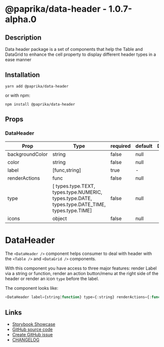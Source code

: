 <!-- start: Autogenerated - do not modify -->

# @paprika/data-header - 1.0.7-alpha.0

## Description

Data header package is a set of components that help the Table and DataGrid to enhance the cell property to display different header types in a ease manner

## Installation

```
yarn add @paprika/data-header
```

or with npm:

```
npm install @paprika/data-header
```

## Props

### DataHeader

| Prop            | Type                                                                                           | required | default | Description |
| --------------- | ---------------------------------------------------------------------------------------------- | -------- | ------- | ----------- |
| backgroundColor | string                                                                                         | false    | null    |             |
| color           | string                                                                                         | false    | null    |             |
| label           | [func,string]                                                                                  | true     | -       |             |
| renderActions   | func                                                                                           | false    | null    |             |
| type            | [ types.type.TEXT, types.type.NUMERIC, types.type.DATE, types.type.DATE_TIME, types.type.TIME] | false    | null    |             |
| icons           | object                                                                                         | false    | null    |             |

<!-- end: Autogenerated - do not modify -->
<!-- content -->

# DataHeader

The `<DataHeader />` component helps consumer to deal with header with the `<Table />` and `<DataGrid />` components.

With this component you have access to three major features: render Label via a string or function, render an action button/menu at the right side of the header or render an icon `type`
before the label.

The component looks like:

```js
<DataHeader label={string|function} type={:string} renderActions={:function} />
```

<!-- eoContent -->

## Links

- [Storybook Showcase](https://paprika.highbond.com/?path=/story/table-dataheader--showcase)
- [GitHub source code](https://github.com/acl-services/paprika/tree/master/packages/DataHeader/src)
- [Create GitHub issue](https://github.com/acl-services/paprika/issues/new?label=[]&title=@paprika/data-header%20[help]:%20your%20short%20description&body=%0A%23%20Help%20wanted%0A%0A%23%23%20Please%20write%20your%20question.%0A*A%20clear%20and%20concise%20description%20of%20what%20the%20question%20is*%0A%0A%23%23%20Additional%20context%0A*Add%20any%20other%20context%20or%20screenshots%20about%20your%20question%20here.*%0A)
- [CHANGELOG](https://github.com/acl-services/paprika/tree/master/packages/DataHeader/CHANGELOG.md)
